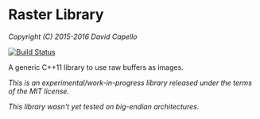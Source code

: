 Raster Library
==============

*Copyright (C) 2015-2016 David Capello*

[![Build Status](https://travis-ci.org/aseprite/raster.svg)](https://travis-ci.org/aseprite/raster)

A generic C++11 library to use raw buffers as images.

*This is an experimental/work-in-progress library released under the terms of the MIT license.*

*This library wasn't yet tested on big-endian architectures.*
